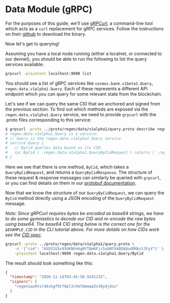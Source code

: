 # Data Module (gRPC)

For the purposes of this guide, we'll use [gRPCurl](https://github.com/fullstorydev/grpcurl), a command-line tool
which acts as a `curl` replacement for gRPC services. Follow the instructions on their [github](https://github.com/fullstorydev/grpcurl)
to download the binary.

Now let's get to querying!

Assuming you have a local node running (either a localnet, or connected to our devnet), you should be able
to run the following to list the query services available:

```sh
grpcurl -plaintext localhost:9090 list
```

You should see a list of gRPC services like `cosmos.bank.v1beta1.Query`, `regen.data.v1alpha1.Query`. Each of these
represents a different API endpoint which you can query for some relevant state from the blockchain.

Let's see if we can query the same CID that we anchored and signed from the previous section. To find out
which methods are exposed via the `regen.data.v1alpha1.Query` service, we need to provide `grpcurl` with
the .proto files corresponding to this service:

```sh
$ grpcurl -proto ../proto/regen/data/v1alpha1/query.proto describe regen.data.v1alpha1.Query
# regen.data.v1alpha1.Query is a service:
# // Query is the regen.data.v1alpha1 Query service
# service Query {
#   // ByCid queries data based on its CID.
#   rpc ByCid ( .regen.data.v1alpha1.QueryByCidRequest ) returns ( .regen.data.v1alpha1.QueryByCidResponse );
# }
```

Here we see that there is one method, `ByCid`, which takes a `QueryByCidRequest`, and returns a `QueryByCidResponse`.
The structure of these request & response messages can similarly be queried with `grpcurl`, or you can find
details on them in our [protobuf documentation](./modules/data/protobuf.md#regen-data-v1alpha1-query-proto).

Now that we know the structure of our `QueryByCidRequest`, we can query the `ByCid` method directly using a JSON
encoding of the `QueryByCidRequest` message.

_Note: Since gRPCurl requires bytes be encoded as base64 strings, we have to do some gymnastics to decode our CID
and re-encode the raw bytes using base64. The base64 CID string below is the correct one for the `$EXAMPLE_CID` in
the CLI tutorial above. For more details on how CIDs work see the [CID spec](https://github.com/multiformats/cid)._

```sh
grpcurl -proto ../proto/regen/data/v1alpha1/query.proto \
    -d '{"cid": "AVUSIG5v95UKNhh6gBYTQm6Fjc5obNfX48D8Qu4DMActJFyV"}' \
    -plaintext localhost:9090 regen.data.v1alpha1.Query/ByCid
```

The result should look something like this:

```json
{
  "timestamp": "2020-11-14T03:45:50.924123Z",
  "signers": [
    "regen1qx9tsl46vkgf9tf8pl3chm7mkmqa5s30ydjdzx"
  ]
}
```

